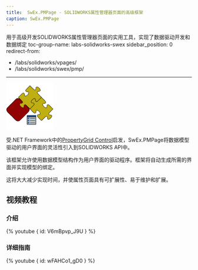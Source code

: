 ```yaml
---
title:  SwEx.PMPage - SOLIDWORKS属性管理器页面的高级框架
caption: SwEx.PMPage
---
```

 用于高级开发SOLIDWORKS属性管理器页面的实用工具，实现了数据驱动开发和数据绑定
toc-group-name: labs-solidworks-swex
sidebar_position: 0
redirect-from:
  - /labs/solidworks/vpages/
  - /labs/solidworks/swex/pmp/
---
![SwEx.PMPage SOLIDWORKS框架](logo.png)

受.NET Framework中的[PropertyGrid Control](https://msdn.microsoft.com/en-us/library/aa302326.aspx)启发，SwEx.PMPage将数据模型驱动的用户界面的灵活性引入到SOLIDWORKS API中。

该框架允许使用数据模型结构作为用户界面的驱动程序。框架将自动生成所需的界面并实现模型的绑定。

这将大大减少实现时间，并使属性页面具有可扩展性、易于维护和扩展。

## 视频教程

### 介绍

{% youtube { id: V6mBpvp_J9U } %}

### 详细指南

{% youtube { id: wFAHCo1_gD0 } %}